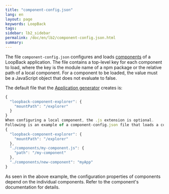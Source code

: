 ```yaml
---
title: "component-config.json"
lang: en
layout: page
keywords: LoopBack
tags:
sidebar: lb2_sidebar
permalink: /doc/en/lb2/component-config.json.html
summary:
---
```


The file `component-config.json` configures and loads [components](LoopBack-components.html) of a LoopBack application. The file contains a top-level key for each component to load, where the key is the module name of a npm package or the relative path of a local component. For a component to be loaded, the value must be a JavaScript object that does not evaluate to false.

The default file that the [Application generator](Application-generator.html) creates is:

```javascript
{
  "loopback-component-explorer": {
    "mountPath": "/explorer"
  }
}
When configuring a local component, the .js extension is optional.
Following is an example of a component-config.json file that loads a component installed using npm, and two local components.
{
  "loopback-component-explorer": {
    "mountPath": "/explorer"
  },
  "./components/my-component.js": {
    "path": "/my-component"
  },
  "./components/new-component": "myApp"
}
```

As seen in the above example, the configuration properties of components depend on the individual components. Refer to the component's documentation for details.
